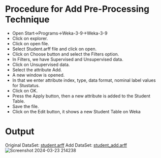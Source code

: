# Procedure for Add Pre-Processing Technique
- Open Start->Programs->Weka-3-9->Weka-3-9
- Click on explorer.
- Click on open file.
- Select Student.arff file and click on open.
- Click on Choose button and select the Filters option.
- In Filters, we have Supervised and Unsupervised data.
- Click on Unsupervised data.
- Select the attribute Add.
- A new window is opened.
- In that we enter attribute index, type, data format, nominal label values for Stustatus.
- Click on OK.
- Press the Apply button, then a new attribute is added to the Student Table.
- Save the file.
- Click on the Edit button, it shows a new Student Table on Weka
# Output
Original DataSet: [student.arff](https://github.com/prabhasg03/Task-Codes/blob/Data-Warehousing-and-Data-Mining/DWDM/Task%207/7b/Add/student.arff)
Add DataSet: [student_add.arff](https://github.com/prabhasg03/Task-Codes/blob/Data-Warehousing-and-Data-Mining/DWDM/Task%207/7b/Add/student_add.arff)
![Screenshot 2024-03-23 214238](https://github.com/prabhasg03/Task-Codes/assets/121883587/db0ab9d9-cfe7-4f5e-88f7-fd412d5c0269)
